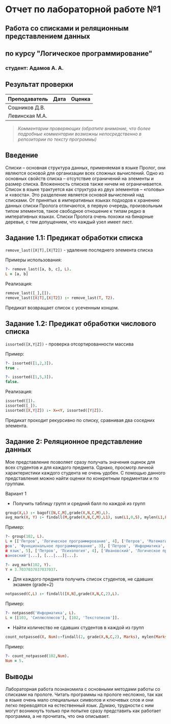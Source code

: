 # Отчет по лабораторной работе №1
## Работа со списками и реляционным представлением данных
## по курсу "Логическое программирование"

### студент: Адамов А. А.

## Результат проверки

| Преподаватель     | Дата         |  Оценка       |
|-------------------|--------------|---------------|
| Сошников Д.В. |              |               |
| Левинская М.А.|              |               |

> *Комментарии проверяющих (обратите внимание, что более подробные комментарии возможны непосредственно в репозитории по тексту программы)*


## Введение

Списки – основная структура данных, применяемая в языке Пролог, они являются основой для организации всех сложных вычислений. Одно из основных свойств списка – отсутствие ограничений на элементы и размер списка. Вложенность списков также ничем не ограничивается. Список в языке трактуется как структура из двух элементов – «головы» и «хвоста». Это разделение является основой вычислений над списками. От принятых в императивных языках подходов к хранению данных списки Пролога отличаются, в первую очередь, произвольным типом элементов, такое свободное отношение к типам редко в императивных языках. Списки Пролога очень похожи на бинарные деревья, с тем допущением, что каждый узел имеет лист.

## Задание 1.1: Предикат обработки списка

`remove_last([X|T],[X|T2])` - удаление последнего элемента списка

Примеры использования:
```prolog
?- remove_last([a, b, c], L).
L = [a, b]
```

Реализация:
```prolog
remove_last([_],[]).
remove_last([X|T],[X|T2]) :- remove_last(T, T2).
```

Предикат возвращает список с усеченным концом.

## Задание 1.2: Предикат обработки числового списка

`issorted([X,Y|Z])` - проверка отсортированности массива

Пример:
```prolog
?- issorted([1,2,3]).
true .

?- issorted([1,5,3]).
false.
```

Реализация:
```prolog
issorted([]).
issorted([_]).
issorted([X,Y|Z]) :- X=<Y, issorted([Y|Z]).
```

Предикат проходит рекурсивно по списку, сравнивая два соседних элемента.

## Задание 2: Реляционное представление данных

Мое представление позволяет сразу получать значения оценок для всех студентов и для каждого предмета. Однако, просмотр личной характеристики каждого студента не очень удобен. С помощью данного представления можно найти оценки по конкретным предментам и по группам.

Вариант 1
- Получить таблицу групп и средний балл по каждой из групп
```prolog
group(X,L) :- bagof([N,C,M],grade(X,N,C,M),L).
avg_mark(X, Y) :- findall(M,grade(X,N,C,M),L1), sum(L1,0,S), mylen(L1,L), Y is S/L.
```
Пример:
```prolog
?- group(102, L).
L = [['Петров', 'Логическое программирование', 4], ['Петров', 'Математический анализ', 2], ['Пет
ров', 'Функциональное программирование', 3], ['Петров', 'Информатика', 5], ['Петров', 'Английски
й язык', 5], ['Петров', 'Психология', 4], ['Ивановский', 'Логическое программирование'|...], ['И
вановский'|...], [...|...]|...].

?- avg_mark(102, Y).
Y = 3.7037037037037037.
```

- Для каждого предмета получить список студентов, не сдавших экзамен (grade=2)
```prolog
notpassed(C,L) :- findall([X,N],grade(X,N,C,2),L).
```
Пример:
```prolog
?- notpassed('Информатика', L).
L = [[103, 'Сиплюсплюсов'], [102, 'Текстописов']].
```

- Найти количество не сдавших студентов в каждой из групп
```prolog
count_notpassed(X, Num):-findall(2, grade(X,N,C,2), Marks), mylen(Marks, Num).
```
Пример:
```prolog
?- count_notpassed(102,Num).
Num = 5.
```

## Выводы

Лабораторная работа познакомила с основными методами работы со списками на прологе. Читать программы на прологе несложно, так как в языке очень мало специальных символов и ключевых слов и они легко переводятся на естественный язык. Думаю, трудности с ним могут возникнуть только при попытке сразу представить как работает программа, а не прочитать, что она описывает.
